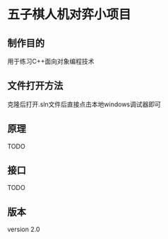 # 五子棋人机对弈小项目

## 制作目的
用于练习C++面向对象编程技术

## 文件打开方法
克隆后打开.sln文件后直接点击本地windows调试器即可

## 原理
TODO

## 接口
TODO

## 版本
version 2.0